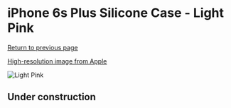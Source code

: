 # iPhone 6s Plus Silicone Case - Light Pink

[Return to previous page](/iphone_6)

[High-resolution image from Apple](https://store.storeimages.cdn-apple.com/8756/as-images.apple.com/is/MM6A2?wid=4500&hei=4500&fmt=png)

<div style="width: 512px"><img src="/almost_uncompressed/MM6A2.webp" alt="Light Pink"></div>

## Under construction

